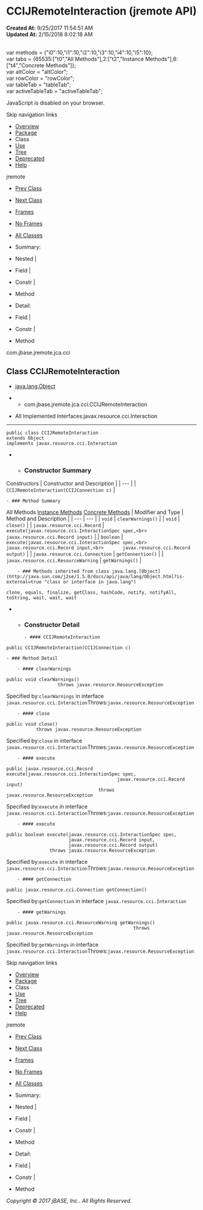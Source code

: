 # CCIJRemoteInteraction (jremote   API)

**Created At:** 9/25/2017 11:54:51 AM  
**Updated At:** 2/15/2018 8:02:18 AM  

<!--<br>    try {<br>        if (location.href.indexOf('is-external=true') == -1) {<br>            parent.document.title="CCIJRemoteInteraction (jremote   API)";<br>        }<br>    }<br>    catch(err) {<br>    }<br>//--><br>var methods = {"i0":10,"i1":10,"i2":10,"i3":10,"i4":10,"i5":10};<br>var tabs = {65535:["t0","All Methods"],2:["t2","Instance Methods"],8:["t4","Concrete Methods"]};<br>var altColor = "altColor";<br>var rowColor = "rowColor";<br>var tableTab = "tableTab";<br>var activeTableTab = "activeTableTab";
JavaScript is disabled on your browser.

Skip navigation links

- [Overview](../../../../../overview-summary.html)
- [Package](/39259-cci/com_jbase_jremote_jca_cci_package-summary)
- Class
- [Use](/39260-class-use/com_jbase_jremote_jca_cci_class-use_CCIJRemoteInteraction)
- [Tree](/39259-cci/com_jbase_jremote_jca_cci_package-tree)
- [Deprecated](../../../../../deprecated-list.html)
- [Help](../../../../../help-doc.html)


jremote <br>

- [Prev Class](/39259-cci/com_jbase_jremote_jca_cci_CCIJRemoteDynamicArrayRecord "class in com.jbase.jremote.jca.cci")
- [Next Class](/39259-cci/com_jbase_jremote_jca_cci_CCIJRemoteManagedConnectionFactory "class in com.jbase.jremote.jca.cci")


- [Frames](../../../../../index.html?com/jbase/jremote/jca/cci//39259-cci/com_jbase_jremote_jca_cci_CCIJRemoteInteraction)
- [No Frames](/39259-cci/com_jbase_jremote_jca_cci_CCIJRemoteInteraction)


- [All Classes](../../../../../allclasses-noframe.html)


<!--<br>  allClassesLink = document.getElementById("allclasses\_navbar\_top");<br>  if(window==top) {<br>    allClassesLink.style.display = "block";<br>  }<br>  else {<br>    allClassesLink.style.display = "none";<br>  }<br>  //-->

- Summary:
- Nested |
- Field |
- Constr |
- Method


- Detail:
- Field |
- Constr |
- Method

com.jbase.jremote.jca.cci

## Class CCIJRemoteInteraction

- [java.lang.Object](http://java.sun.com/j2se/1.5.0/docs/api/java/lang/Object.html?is-external=true "class or interface in java.lang")
- - com.jbase.jremote.jca.cci.CCIJRemoteInteraction


- All Implemented Interfaces:javax.resource.cci.Interaction
* * *


```
public class CCIJRemoteInteraction
extends Object
implements javax.resource.cci.Interaction
```

- - ### Constructor Summary


Constructors | Constructor and Description |
| --- |
| `CCIJRemoteInteraction(CCIJConnection c)`  |


    - ### Method Summary


All Methods [Instance Methods](javascript:show%282%29;) [Concrete Methods](javascript:show%288%29;) | Modifier and Type | Method and Description |
| --- | --- |
| `void` | `clearWarnings()`  |
| `void` | `close()`  |
| `javax.resource.cci.Record` | `execute(javax.resource.cci.InteractionSpec spec,<br>       javax.resource.cci.Record input)`  |
| `boolean` | `execute(javax.resource.cci.InteractionSpec spec,<br>       javax.resource.cci.Record input,<br>       javax.resource.cci.Record output)`  |
| `javax.resource.cci.Connection` | `getConnection()`  |
| `javax.resource.cci.ResourceWarning` | `getWarnings()`  |


        - ### Methods inherited from class java.lang.[Object](http://java.sun.com/j2se/1.5.0/docs/api/java/lang/Object.html?is-external=true "class or interface in java.lang")
`clone, equals, finalize, getClass, hashCode, notify, notifyAll, toString, wait, wait, wait`

- - ### Constructor Detail

        - #### CCIJRemoteInteraction

```
public CCIJRemoteInteraction(CCIJConnection c)
```


    - ### Method Detail

        - #### clearWarnings

```
public void clearWarnings()
                   throws javax.resource.ResourceException
```
Specified by:`clearWarnings` in interface `javax.resource.cci.Interaction`Throws:`javax.resource.ResourceException`


        - #### close

```
public void close()
           throws javax.resource.ResourceException
```
Specified by:`close` in interface `javax.resource.cci.Interaction`Throws:`javax.resource.ResourceException`


        - #### execute

```
public javax.resource.cci.Record execute(javax.resource.cci.InteractionSpec spec,
                                         javax.resource.cci.Record input)
                                  throws javax.resource.ResourceException
```
Specified by:`execute` in interface `javax.resource.cci.Interaction`Throws:`javax.resource.ResourceException`


        - #### execute

```
public boolean execute(javax.resource.cci.InteractionSpec spec,
                       javax.resource.cci.Record input,
                       javax.resource.cci.Record output)
                throws javax.resource.ResourceException
```
Specified by:`execute` in interface `javax.resource.cci.Interaction`Throws:`javax.resource.ResourceException`


        - #### getConnection

```
public javax.resource.cci.Connection getConnection()
```
Specified by:`getConnection` in interface `javax.resource.cci.Interaction`


        - #### getWarnings

```
public javax.resource.cci.ResourceWarning getWarnings()
                                               throws javax.resource.ResourceException
```
Specified by:`getWarnings` in interface `javax.resource.cci.Interaction`Throws:`javax.resource.ResourceException`

Skip navigation links

- [Overview](../../../../../overview-summary.html)
- [Package](/39259-cci/com_jbase_jremote_jca_cci_package-summary)
- Class
- [Use](/39260-class-use/com_jbase_jremote_jca_cci_class-use_CCIJRemoteInteraction)
- [Tree](/39259-cci/com_jbase_jremote_jca_cci_package-tree)
- [Deprecated](../../../../../deprecated-list.html)
- [Help](../../../../../help-doc.html)


jremote <br>

- [Prev Class](/39259-cci/com_jbase_jremote_jca_cci_CCIJRemoteDynamicArrayRecord "class in com.jbase.jremote.jca.cci")
- [Next Class](/39259-cci/com_jbase_jremote_jca_cci_CCIJRemoteManagedConnectionFactory "class in com.jbase.jremote.jca.cci")


- [Frames](../../../../../index.html?com/jbase/jremote/jca/cci//39259-cci/com_jbase_jremote_jca_cci_CCIJRemoteInteraction)
- [No Frames](/39259-cci/com_jbase_jremote_jca_cci_CCIJRemoteInteraction)


- [All Classes](../../../../../allclasses-noframe.html)


<!--<br>  allClassesLink = document.getElementById("allclasses\_navbar\_bottom");<br>  if(window==top) {<br>    allClassesLink.style.display = "block";<br>  }<br>  else {<br>    allClassesLink.style.display = "none";<br>  }<br>  //-->

- Summary:
- Nested |
- Field |
- Constr |
- Method


- Detail:
- Field |
- Constr |
- Method

*Copyright © 2017 jBASE, Inc.. All Rights Reserved.*
